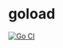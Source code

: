 # goload

[![Go CI](https://github.com/HenriBeck/goload/actions/workflows/go.yml/badge.svg)](https://github.com/HenriBeck/goload/actions/workflows/go.yml)